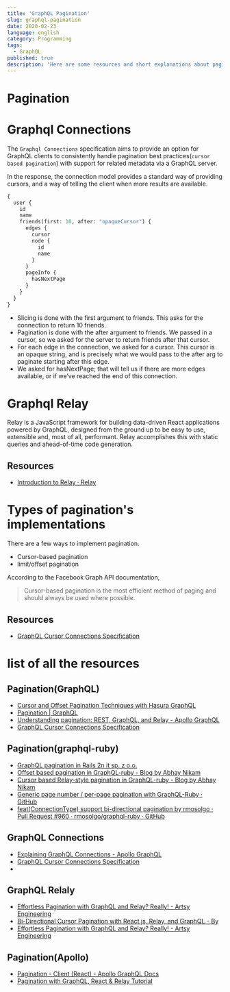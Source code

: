 ```yaml
---
title: 'GraphQL Pagination'
slug: graphql-pagination
date: 2020-02-23
language: english
category: Programming
tags:
  - GraphQL
published: true
description: 'Here are some resources and short explanations about pagination with Graphql.'
---
```


# Pagination

# Graphql Connections

The `Graphql Connections` specification aims to provide an option for GraphQL clients to consistently handle pagination best practices(`cursor based pagination`) with support for related metadata via a GraphQL server.

In the response, the connection model provides a standard way of providing cursors, and a way of telling the client when more results are available.

```graphql
{
  user {
    id
    name
    friends(first: 10, after: "opaqueCursor") {
      edges {
        cursor
        node {
          id
          name
        }
      }
      pageInfo {
        hasNextPage
      }
    }
  }
}
```

- Slicing is done with the first argument to friends. This asks for the connection to return 10 friends.
- Pagination is done with the after argument to friends. We passed in a cursor, so we asked for the server to return friends after that cursor.
- For each edge in the connection, we asked for a cursor. This cursor is an opaque string, and is precisely what we would pass to the after arg to paginate starting after this edge.
- We asked for hasNextPage; that will tell us if there are more edges available, or if we’ve reached the end of this connection.

# Graphql Relay

Relay is a JavaScript framework for building data-driven React applications powered by GraphQL, designed from the ground up to be easy to use, extensible and, most of all, performant. Relay accomplishes this with static queries and ahead-of-time code generation.

## Resources

- [Introduction to Relay · Relay](https://relay.dev/docs/en/introduction-to-relay)

# Types of pagination's implementations

There are a few ways to implement pagination.

- Cursor-based pagination
- limit/offset pagination

According to the Facebook Graph API documentation,

> Cursor-based pagination is the most efficient method of paging and should always be used where possible.

## Resources

- [GraphQL Cursor Connections Specification](http://facebook.github.io/relay/graphql/connections.htm)

# list of all the resources

## Pagination(GraphQL)

- [Cursor and Offset Pagination Techniques with Hasura GraphQL](https://hasura.io/blog/cursor-offset-pagination-with-hasura-graphql/)
- [Pagination \| GraphQL](https://graphql.org/learn/pagination/)
- [Understanding pagination: REST, GraphQL, and Relay - Apollo GraphQL](https://blog.apollographql.com/understanding-pagination-rest-graphql-and-relay-b10f835549e7)
- [GraphQL Cursor Connections Specification](https://facebook.github.io/relay/graphql/connections.htm)

## Pagination(graphql-ruby)

- [GraphQL pagination in Rails 2n it sp. z o.o.](https://www.2n.pl/blog/graphql-pagination-in-rails)
- [Offset based pagination in GraphQL-ruby - Blog by Abhay Nikam](https://www.abhaynikam.in/posts/offset-based-pagination-in-graphql-ruby/)
- [Cursor based Relay-style pagination in GraphQL-ruby - Blog by Abhay Nikam](https://www.abhaynikam.in/posts/cursor-based-relay-style-pagination-in-graphql/)
- [Generic page number / per-page pagination with GraphQL-Ruby · GitHub](https://gist.github.com/rmosolgo/da1dd95c297d8ed218a319ac83a05d91)
- [feat(ConnectionType) support bi-directional pagination by rmosolgo · Pull Request #960 · rmosolgo/graphql-ruby · GitHub](https://github.com/rmosolgo/graphql-ruby/pull/960)

## GraphQL Connections

- [Explaining GraphQL Connections - Apollo GraphQL](https://blog.apollographql.com/explaining-graphql-connections-c48b7c3d6976)
- [GraphQL Cursor Connections Specification](http://facebook.github.io/relay/graphql/connections.htm)
-

## GraphQL Relaly

- [Effortless Pagination with GraphQL and Relay? Really! - Artsy Engineering](https://artsy.github.io/blog/2020/01/21/graphql-relay-windowed-pagination/)
- [Bi-Directional Cursor Pagination with React.js, Relay, and GraphQL - By](https://hackernoon.com/bi-directional-cursor-pagination-with-react-js-relay-and-graphql-dc4ad6f9cbb0)
- [Effortless Pagination with GraphQL and Relay? Really! - Artsy Engineering](https://artsy.github.io/blog/2020/01/21/graphql-relay-windowed-pagination/)

## Pagination(Apollo)

- [Pagination - Client (React) - Apollo GraphQL Docs](https://www.apollographql.com/docs/react/data/pagination/)
- [Pagination with GraphQL, React & Relay Tutorial](https://www.howtographql.com/react-relay/8-pagination/)
